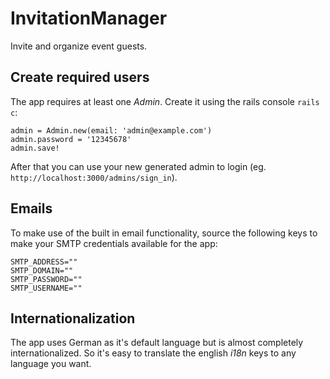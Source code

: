 # InvitationManager
Invite and organize event guests.

## Create required users

The app requires at least one *Admin*. Create it using the rails console `rails c`:

    admin = Admin.new(email: 'admin@example.com')
    admin.password = '12345678'
    admin.save!

After that you can use your new generated admin to login (eg. `http://localhost:3000/admins/sign_in`).

## Emails

To make use of the built in email functionality, source the following keys to make your SMTP credentials available for the app:

    SMTP_ADDRESS=""
    SMTP_DOMAIN=""
    SMTP_PASSWORD=""
    SMTP_USERNAME=""

## Internationalization

The app uses German as it's default language but is almost completely internationalized. So it's easy to translate the english *i18n* keys to any language you want.
